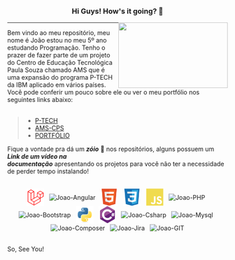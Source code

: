 
<h3 align="center">Hi Guys! How's it going? 👋</h3>    
<img src="https://media.giphy.com/media/v1.Y2lkPTc5MGI3NjExYjN4dTlpNnlsNG1xM3d5eGx3OGszaGs4aWE1NTZhOGRpYzhnNTdtNyZlcD12MV9pbnRlcm5hbF9naWZfYnlfaWQmY3Q9Zw/krkrHAEodHgzP72rTI/giphy.gif" height="150px" width="250px" align="right">  
<hr align="center">
 Bem vindo ao meu repositório, meu nome é João estou no meu 5º ano estudando Programação. Tenho o prazer de fazer parte de um projeto do 
 Centro de Educação Tecnológica Paula Souza chamado AMS que é uma expansão do programa P-TECH da IBM aplicado em vários países. 
 Você pode conferir um pouco sobre ele ou ver o meu portfólio nos seguintes links abaixo: <br>
<br>

> - [P-TECH](https://www.ibm.com/blogs/ibm-comunica/ibm-e-cps/)
> - [AMS-CPS](https://www.jorgestreet.com.br/cursos/mtec-desenvolvimento-de-sistemas/)
> - [PORTFÓLIO](https://joaojesus.netlify.app)


Fique a vontade pra dá um ***zóio*** 👀 nos repositórios, alguns possuem um ___Link de um vídeo na <br>  documentação___ apresentando os projetos para você não ter a necessidade de perder tempo instalando! 

<div style="display: inline_block" align="center"><br>
  <img align="center" alt="Joao-Laravel" height="40" width="40" src="img/laravel.png"> &nbsp;
  <img align="center" alt="Joao-Angular" height="40" width="40"src="https://cdn.jsdelivr.net/gh/devicons/devicon@latest/icons/angular/angular-original.svg" /> &nbsp;       
  <img align="center" alt="Joao-HTML" height="40" width="40" src="https://raw.githubusercontent.com/devicons/devicon/master/icons/html5/html5-original.svg"> &nbsp;
  <img align="center" alt="Joao-CSS" height="40" width="40" src="https://raw.githubusercontent.com/devicons/devicon/master/icons/css3/css3-original.svg"> &nbsp;
  <img align="center" alt="Joao-Js" height="40" width="40" src="https://raw.githubusercontent.com/devicons/devicon/master/icons/javascript/javascript-plain.svg"> &nbsp;
  <img align="center" alt="Joao-PHP" height="40" width="40" src="https://cdn.jsdelivr.net/gh/devicons/devicon@latest/icons/php/php-original.svg" /> &nbsp;
  <img align="center" alt="Joao-Bootstrap" height="40" width="40" src="https://cdn.jsdelivr.net/gh/devicons/devicon/icons/bootstrap/bootstrap-original.svg" />   &nbsp; 
  <img align="center" alt="Joao-Python" height="40" width="40" src="https://raw.githubusercontent.com/devicons/devicon/master/icons/python/python-original.svg"> &nbsp;
  <img align="center" alt="Joao-Csharp" height="40" width="40" src="https://raw.githubusercontent.com/devicons/devicon/master/icons/csharp/csharp-original.svg"> &nbsp;
  <img align="center" alt="Joao-Csharp" height="40" width="40"src="https://cdn.jsdelivr.net/gh/devicons/devicon@latest/icons/java/java-original.svg" /> &nbsp;
  <img align="center" alt="Joao-Mysql" height="40" width="40" src="https://cdn.jsdelivr.net/gh/devicons/devicon@latest/icons/mysql/mysql-original.svg" /> &nbsp;
  <img align="center" alt="Joao-Composer" height="40" width="40" src="https://cdn.jsdelivr.net/gh/devicons/devicon@latest/icons/composer/composer-original.svg" /> &nbsp;        
  <img align="center" alt="Joao-Jira" height="40" width="40" src="https://cdn.jsdelivr.net/gh/devicons/devicon@latest/icons/jira/jira-original.svg" /> &nbsp;
  <img align="center" alt="Joao-GIT" height="40" width="40" src="https://cdn.jsdelivr.net/gh/devicons/devicon@latest/icons/git/git-original.svg" /> 
          
          
</div>

<br>



So, See You! 



<!--
**joaovsj/joaovsj** is a ✨ _special_ ✨ repository because its `README.md` (this file) appears on your GitHub profile.

Here are some ideas to get you started:

- 🔭 I’m currently working on ...
- 🌱 I’m currently learning ...
- 👯 I’m looking to collaborate on ...
- 🤔 I’m looking for help with ...
- 💬 Ask me about ...
- 📫 How to reach me: ...
- 😄 Pronouns: ...
- ⚡ Fun fact: ...
-->
